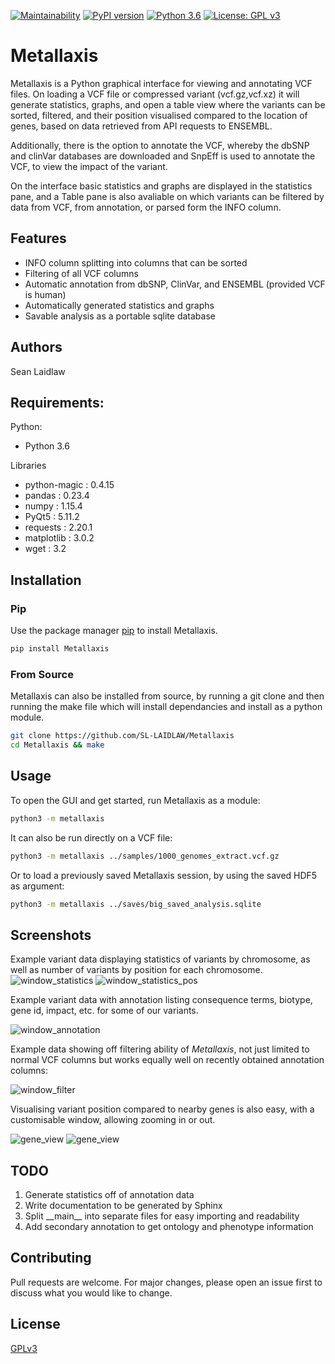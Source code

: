[![Maintainability](https://api.codeclimate.com/v1/badges/636053f63e1587622300/maintainability)](https://codeclimate.com/github/SL-LAIDLAW/Metallaxis/maintainability)
[![PyPI version](https://badge.fury.io/py/Metallaxis.svg)](https://badge.fury.io/py/Metallaxis) 
[![Python 3.6](https://img.shields.io/badge/python-3.6-blue.svg)](https://www.python.org/downloads/release/python-360/)
[![License: GPL v3](https://img.shields.io/badge/License-GPLv3-blue.svg)](https://www.gnu.org/licenses/gpl-3.0)

# Metallaxis

Metallaxis is a Python graphical interface for viewing and annotating VCF
files. On loading a VCF file or compressed variant (vcf.gz,vcf.xz) it will generate statistics, graphs, and open a table view where the variants can be sorted, filtered, and their position visualised compared to the location of genes, based on data retrieved from API requests to ENSEMBL.

Additionally, there is the option to annotate the VCF, whereby the dbSNP and clinVar databases are downloaded and SnpEff is used to annotate the VCF, to view the impact of the variant.

On the interface basic statistics and graphs are displayed in the
statistics pane, and a Table pane is also avaliable on which variants can be
filtered by data from VCF, from annotation, or parsed form the INFO column.

## Features
- INFO column splitting into columns that can be sorted
- Filtering of all VCF columns
- Automatic annotation from dbSNP, ClinVar, and ENSEMBL (provided VCF is human)
- Automatically generated statistics and graphs
- Savable analysis as a portable sqlite database

## Authors
Sean Laidlaw

## Requirements:
Python:
- Python 3.6

Libraries
- python-magic : 0.4.15
- pandas : 0.23.4
- numpy : 1.15.4
- PyQt5 : 5.11.2
- requests : 2.20.1
- matplotlib : 3.0.2
- wget : 3.2


## Installation

### Pip
Use the package manager [pip](https://pip.pypa.io/en/stable/) to install
Metallaxis.

```bash
pip install Metallaxis
```

### From Source
Metallaxis can also be installed from source, by running a git clone and then
running the make file which will install dependancies and install as a python
module.

```bash
git clone https://github.com/SL-LAIDLAW/Metallaxis
cd Metallaxis && make
```


## Usage
To open the GUI and get started, run Metallaxis as a module:
```bash
python3 -m metallaxis
```

It can also be run directly on a VCF file:
```bash
python3 -m metallaxis ../samples/1000_genomes_extract.vcf.gz
```

Or to load a previously saved Metallaxis session, by using the saved HDF5 as
argument:
```bash
python3 -m metallaxis ../saves/big_saved_analysis.sqlite
```


## Screenshots

Example variant data displaying statistics of variants by chromosome, as well as number of variants by position for each chromosome.
![window_statistics](img/interface_window_statistics.png)
![window_statistics_pos](img/interface_window_statistics_pos.png)

Example variant data with annotation listing consequence terms, biotype, gene id, impact, etc. for some of our variants.

![window_annotation](img/interface_window_annotation.png)

Example data showing off filtering ability of _Metallaxis_, not just limited to normal VCF columns but works equally well on recently obtained annotation columns:

![window_filter](img/interface_window_filter.png)

Visualising variant position compared to nearby genes is also easy, with a customisable window, allowing zooming in or out.

![gene_view](img/interface_window_gene_view.png)
![gene_view](img/interface_window_gene_view_zoom.png)


## TODO
1. Generate statistics off of annotation data
1. Write documentation to be generated by Sphinx
1. Split \_\_main__ into separate files for easy importing and readability
1. Add secondary annotation to get ontology and phenotype information


## Contributing
Pull requests are welcome. For major changes, please open an issue first to discuss what you would like to change.

## License
[GPLv3](https://choosealicense.com/licenses/gpl-3.0/)
